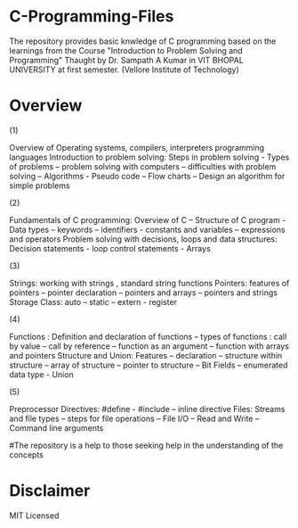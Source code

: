 # C-Programming-Files
The repository provides basic knwledge of C programming based on the learnings from the Course "Introduction to Problem Solving and Programming"
Thaught by Dr. Sampath A Kumar in VIT BHOPAL UNIVERSITY at first semester. 
(Vellore Institute of Technology)

# Overview 




(1)

Overview of Operating systems, compilers, interpreters programming languages Introduction to problem solving: Steps in problem solving - Types
of problems – problem solving with computers – difficulties with problem solving – Algorithms - Pseudo code – Flow charts – Design an algorithm for simple problems




(2)

Fundamentals of C programming: Overview of C – Structure of C program - Data types – keywords – identifiers - constants and variables – expressions and operators
Problem solving with decisions, loops and data structures: Decision statements - loop control statements - Arrays




(3)

Strings: working with strings , standard string functions Pointers: features of pointers – pointer declaration – pointers and arrays – pointers and strings Storage Class: auto – static – extern - register




(4)

Functions : Definition and declaration of functions – types of functions : call by value – call by reference – function as an argument – function with arrays and pointers Structure and Union: Features – declaration – structure within
structure – array of structure – pointer to structure – Bit Fields – enumerated data type - Union




(5)

Preprocessor Directives: #define - #include – inline directive Files: Streams and file types – steps for file operations – File I/O – Read and Write – Command line arguments




#The repository is a help to those seeking help in the understanding of the concepts

# Disclaimer
MIT Licensed
